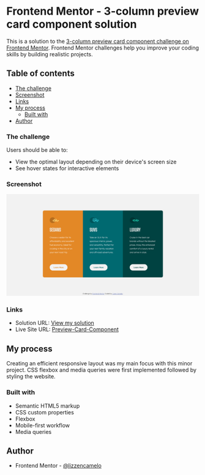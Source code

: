 # Frontend Mentor - 3-column preview card component solution

This is a solution to the [3-column preview card component challenge on Frontend Mentor](https://www.frontendmentor.io/challenges/3column-preview-card-component-pH92eAR2-). Frontend Mentor challenges help you improve your coding skills by building realistic projects. 

## Table of contents

  - [The challenge](#the-challenge)
  - [Screenshot](#screenshot)
  - [Links](#links)
- [My process](#my-process)
  - [Built with](#built-with)
- [Author](#author)


### The challenge

Users should be able to:

- View the optimal layout depending on their device's screen size
- See hover states for interactive elements

### Screenshot

![Final design](./design/final-product.png)

### Links

- Solution URL: [View my solution](https://www.frontendmentor.io/solutions/responsivehtmlandcsspreviewcardcomponentwithcssflexbox-67z5i2uiA)
- Live Site URL: [Preview-Card-Component](https://lizzencamelo.github.io/Responsive-HTML-and-CSS-Preview-Card-Component/)

## My process

Creating an efficient responsive layout was my main focus with this minor project. CSS flexbox and media queries were first implemented followed by styling the website.

### Built with

- Semantic HTML5 markup
- CSS custom properties
- Flexbox
- Mobile-first workflow
- Media queries


## Author
- Frontend Mentor - [@lizzencamelo](https://www.frontendmentor.io/profile/lizzencamelo)
